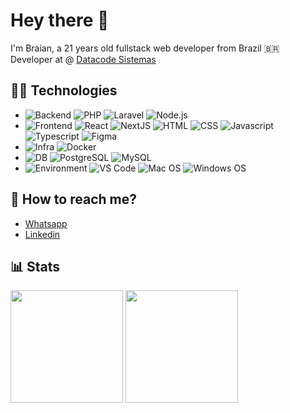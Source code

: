# Hey there 👋

I'm Braian, a 21 years old fullstack web developer from Brazil 🇧🇷  
Developer at @ [Datacode Sistemas](https://github.com/datacodesistemas)

## 👨‍💻 Technologies

* ![Backend](https://img.shields.io/badge/-Backend-white?style=flat)
![PHP](https://img.shields.io/badge/-PHP-black?style=flat&logo=php)
![Laravel](https://img.shields.io/badge/-Laravel-black?style=flat&logo=laravel)
![Node.js](https://img.shields.io/badge/-Node.js-black?style=flat&logo=nodedotjs)
* ![Frontend](https://img.shields.io/badge/-Frontend-white?style=flat)
![React](https://img.shields.io/badge/-React-black?style=flat&logo=react)
![NextJS](https://img.shields.io/badge/-NextJS-black?style=flat&logo=nextdotjs)
![HTML](https://img.shields.io/badge/-HTML-black?style=flat&logo=HTML5)
![CSS](https://img.shields.io/badge/-CSS-black?style=flat&logo=CSS3)
![Javascript](https://img.shields.io/badge/-Javascript-black?style=flat&logo=javascript)
![Typescript](https://img.shields.io/badge/-Typescript-black?style=flat&logo=typescript)
![Figma](https://img.shields.io/badge/-Figma-black?style=flat&logo=figma)
* ![Infra](https://img.shields.io/badge/-Infra-white?style=flat)
![Docker](https://img.shields.io/badge/-Docker-black?style=flat&logo=docker)
* ![DB](https://img.shields.io/badge/-DB-white?style=flat)
![PostgreSQL](https://img.shields.io/badge/-PostgreSQL-black?style=flat&logo=postgresql)
![MySQL](https://img.shields.io/badge/-MySQL-black?style=flat&logo=mysql)
* ![Environment](https://img.shields.io/badge/-Environment-white?style=flat)
![VS Code](https://img.shields.io/badge/-VS_Code-black?style=flat&logo=visualstudiocode)
![Mac OS](https://img.shields.io/badge/-Mac_OS-black?style=flat&logo=apple)
![Windows OS](https://img.shields.io/badge/-Windows-black?style=flat&logo=windows)

## 📲 How to reach me?
* [Whatsapp](https://wa.me/5551996268989)
* [Linkedin](https://www.linkedin.com/in/braian-viacava-de-avila-536558186/)

## 📊 Stats
 <div>
  <img height="180em" src="https://github-readme-stats.vercel.app/api?username=bbraian&show_icons=true&theme=midnight-purple&include_all_commits=true&count_private=true"/>
  <img height="180em" src="https://github-readme-stats.vercel.app/api/top-langs/?username=bbraian&layout=compact&langs_count=10&theme=midnight-purple"/>
</div>
